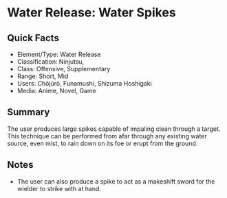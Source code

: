 # Water Release: Water Spikes

## Quick Facts
- Element/Type: Water Release
- Classification: Ninjutsu,
- Class: Offensive, Supplementary
- Range: Short, Mid
- Users: Chōjūrō, Funamushi, Shizuma Hoshigaki
- Media: Anime, Novel, Game

## Summary
The user produces large spikes capable of impaling clean through a target. This technique can be performed from afar through any existing water source, even mist, to rain down on its foe or erupt from the ground.

## Notes
- The user can also produce a spike to act as a makeshift sword for the wielder to strike with at hand.
